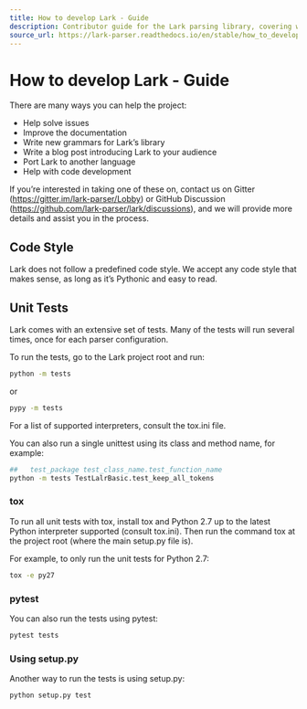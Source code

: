 ```yaml
---
title: How to develop Lark - Guide
description: Contributor guide for the Lark parsing library, covering ways to help, code style, and how to run the test suite with Python, tox, and pytest.
source_url: https://lark-parser.readthedocs.io/en/stable/how_to_develop.html
---
```


# How to develop Lark - Guide

There are many ways you can help the project:

- Help solve issues
- Improve the documentation
- Write new grammars for Lark’s library
- Write a blog post introducing Lark to your audience
- Port Lark to another language
- Help with code development

If you’re interested in taking one of these on, contact us on Gitter (https://gitter.im/lark-parser/Lobby) or GitHub Discussion (https://github.com/lark-parser/lark/discussions), and we will provide more details and assist you in the process.

## Code Style

Lark does not follow a predefined code style. We accept any code style that makes sense, as long as it’s Pythonic and easy to read.

## Unit Tests

Lark comes with an extensive set of tests. Many of the tests will run several times, once for each parser configuration.

To run the tests, go to the Lark project root and run:

```sh
python -m tests
```

or

```sh
pypy -m tests
```

For a list of supported interpreters, consult the tox.ini file.

You can also run a single unittest using its class and method name, for example:

```sh
##   test_package test_class_name.test_function_name
python -m tests TestLalrBasic.test_keep_all_tokens
```

### tox

To run all unit tests with tox, install tox and Python 2.7 up to the latest Python interpreter supported (consult tox.ini). Then run the command tox at the project root (where the main setup.py file is).

For example, to only run the unit tests for Python 2.7:

```sh
tox -e py27
```

### pytest

You can also run the tests using pytest:

```sh
pytest tests
```

### Using setup.py

Another way to run the tests is using setup.py:

```sh
python setup.py test
```
